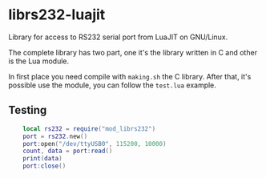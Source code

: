 librs232-luajit
===============

Library for access to RS232 serial port from LuaJIT on GNU/Linux.

The complete library has two part, one it's the library written in C and
other is the Lua module.

In first place you need compile with `making.sh` the C library. After
that, it's possible use the module, you can follow the `test.lua`
example.

Testing
-------

```lua
	local rs232 = require("mod_librs232")
	port = rs232.new()
	port:open("/dev/ttyUSB0", 115200, 10000)
	count, data = port:read()
	print(data)
	port:close()
```

